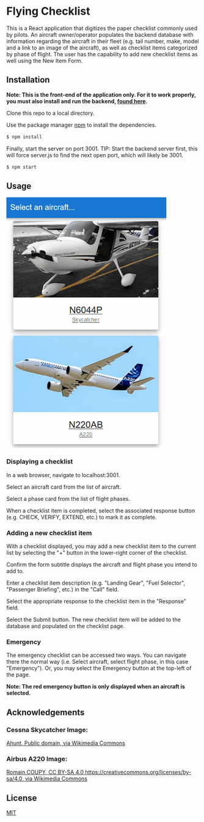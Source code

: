 # Flying Checklist

This is a React application that digitizes the paper checklist commonly used by pilots. An aircraft owner/operator populates the backend database with information regarding the aircraft in their fleet (e.g. tail number, make, model and a link to an image of the aircraft), as well as checklist items categorized by phase of flight. The user has the capability to add new checklist items as well using the New Item Form.

## Installation

**Note: This is the front-end of the application only. For it to work properly, you must also install and run the backend, [found here](https://github.com/NicMortelliti/checklist-backend).**

Clone this repo to a local directory.

Use the package manager [npm](https://www.npmjs.com/) to install the dependencies.

```bash
$ npm install
```

Finally, start the server on port 3001. TIP: Start the backend server first, this will force server.js to find the next open port, which will likely be 3001.

```bash
$ npm start
```

## Usage

![Usage demo](assets/screencasts/UsageDemo.gif)

### Displaying a checklist

In a web browser, navigate to localhost:3001.

Select an aircraft card from the list of aircraft.

Select a phase card from the list of flight phases.

When a checklist item is completed, select the associated response button (e.g. CHECK, VERIFY, EXTEND, etc.) to mark it as complete.

### Adding a new checklist item

With a checklist displayed, you may add a new checklist item to the current list by selecting the "+" button in the lower-right corner of the checklist.

Confirm the form subtitle displays the aircraft and flight phase you intend to add to.

Enter a checklist item description (e.g. "Landing Gear", "Fuel Selector", "Passenger Briefing", etc.) in the "Call" field.

Select the appropriate response to the checklist item in the "Response" field.

Select the Submit button. The new checklist item will be added to the database and populated on the checklist page.

### Emergency

The emergency checklist can be accessed two ways. You can navigate there the normal way (i.e. Select aircraft, select flight phase, in this case "Emergency"). Or, you may select the Emergency button at the top-left of the page.

**Note: The red emergency button is only displayed when an aircraft is selected.**

## Acknowledgements

### Cessna Skycatcher Image:

[Ahunt, Public domain, via Wikimedia Commons](https://upload.wikimedia.org/wikipedia/commons/thumb/4/4b/Cessna_162_Skycatcher_N5201K_0998.JPG/320px-Cessna_162_Skycatcher_N5201K_0998.JPG)

### Airbus A220 Image:

[Romain COUPY, CC BY-SA 4.0 <https://creativecommons.org/licenses/by-sa/4.0>, via Wikimedia Commons](https://upload.wikimedia.org/wikipedia/commons/thumb/8/8c/Airbus_A220-300.jpg/320px-Airbus_A220-300.jpg)

## License

[MIT](https://choosealicense.com/licenses/mit/)
